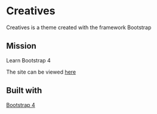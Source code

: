 # Creatives
Creatives is a theme created with the framework Bootstrap 

## Mission
Learn Bootstrap 4

The site can be viewed [here](https://creatives-theme.netlify.com/)

## Built with
[Bootstrap 4](https://getbootstrap.com/)


